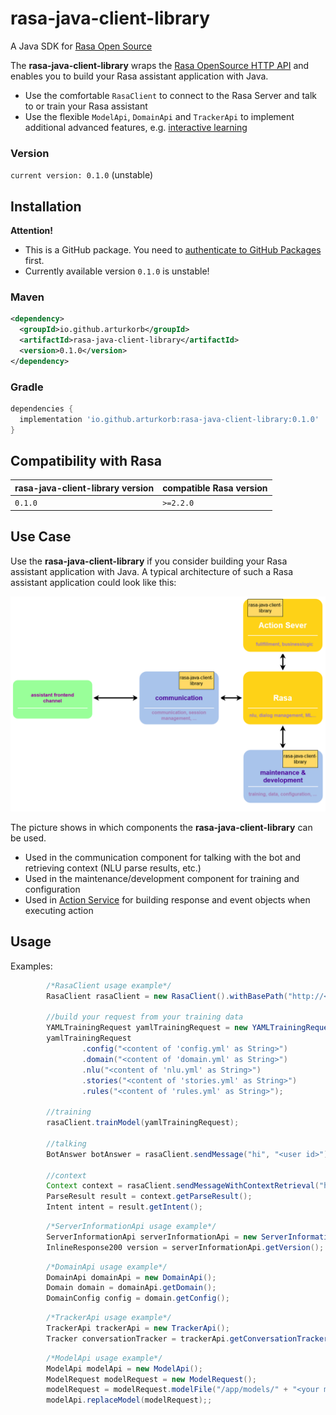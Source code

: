 # rasa-java-client-library

A Java SDK for [Rasa Open Source](https://rasa.com/docs/rasa/)

The **rasa-java-client-library** wraps the [Rasa OpenSource HTTP API](https://rasa.com/docs/rasa/http-api)
and enables you to build your Rasa assistant application with Java. 

- Use the comfortable `RasaClient` to connect to the Rasa Server and talk to or train your Rasa assistant
- Use the flexible `ModelApi`, `DomainApi` and `TrackerApi` to implement additional advanced features, 
  e.g. [interactive learning](https://rasa.com/docs/rasa/writing-stories#using-interactive-learning)

### Version

`current version: 0.1.0` (unstable)

## Installation
**Attention!**
- This is a GitHub package. You need to [authenticate to GitHub Packages](https://docs.github.com/en/free-pro-team@latest/packages/guides/configuring-gradle-for-use-with-github-packages#installing-a-package) first.
- Currently available version `0.1.0` is unstable!

### Maven

```xml
<dependency>
  <groupId>io.github.arturkorb</groupId>
  <artifactId>rasa-java-client-library</artifactId>
  <version>0.1.0</version>
</dependency>
```

### Gradle

```groovy
dependencies {
  implementation 'io.github.arturkorb:rasa-java-client-library:0.1.0'
}
```


## Compatibility with Rasa

| rasa-java-client-library version    | compatible Rasa version           |
|----------------|-----------------------------------|
| `0.1.0`        | `>=2.2.0`                         |

## Use Case

Use the **rasa-java-client-library** if you consider building your Rasa assistant application with Java. 
A typical architecture of such a Rasa assistant application could look like this:

![Rasa assistant application architecture](images/architecture_1.png)

The picture shows in which components the **rasa-java-client-library** can be used. 
- Used in the communication component for talking with the bot and retrieving context (NLU parse results, etc.)
- Used in the maintenance/development component for training and configuration
- Used in [Action Service](https://rasa.com/docs/action-server) for building response and event objects when executing 
action

## Usage

Examples:

```groovy
        /*RasaClient usage example*/
        RasaClient rasaClient = new RasaClient().withBasePath("http://<rasa server url>:5005");
        
        //build your request from your training data
        YAMLTrainingRequest yamlTrainingRequest = new YAMLTrainingRequest();
        yamlTrainingRequest
                .config("<content of 'config.yml' as String>")
                .domain("<content of 'domain.yml' as String>")
                .nlu("<content of 'nlu.yml' as String>")
                .stories("<content of 'stories.yml' as String>")
                .rules("<content of 'rules.yml' as String>");
        
        //training
        rasaClient.trainModel(yamlTrainingRequest);
                
        //talking
        BotAnswer botAnswer = rasaClient.sendMessage("hi", "<user id>");
                
        //context
        Context context = rasaClient.sendMessageWithContextRetrieval("hi", "<user id");
        ParseResult result = context.getParseResult();
        Intent intent = result.getIntent();        
```

```groovy
        /*ServerInformationApi usage example*/
        ServerInformationApi serverInformationApi = new ServerInformationApi();
        InlineResponse200 version = serverInformationApi.getVersion();
```

```groovy
        /*DomainApi usage example*/
        DomainApi domainApi = new DomainApi();
        Domain domain = domainApi.getDomain();
        DomainConfig config = domain.getConfig();
```

```groovy
        /*TrackerApi usage example*/
        TrackerApi trackerApi = new TrackerApi();
        Tracker conversationTracker = trackerApi.getConversationTracker("<conversation_ID>", "ALL", null);
```

```groovy
        /*ModelApi usage example*/
        ModelApi modelApi = new ModelApi();
        ModelRequest modelRequest = new ModelRequest();
        modelRequest = modelRequest.modelFile("/app/models/" + "<your model file name>");
        modelApi.replaceModel(modelRequest);;
```
